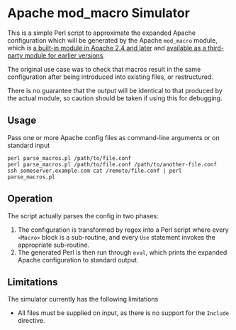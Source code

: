 # Apache mod_macro Simulator

This is a simple Perl script to approximate the expanded Apache configuration which will be generated by the Apache `mod_macro` module, which is [a built-in module in Apache 2.4 and later](http://httpd.apache.org/docs/current/mod/mod_macro.html) and [available as a third-party module for earlier versions](http://www.cri.ensmp.fr/~coelho/mod_macro/).

The original use case was to check that macros result in the same configuration after being introduced into existing files, or restructured. 

There is no guarantee that the output will be identical to that produced by the actual module, so caution should be taken if using this for debugging.

## Usage

Pass one or more Apache config files as command-line arguments or on standard input

```shell
perl parse_macros.pl /path/to/file.conf
perl parse_macros.pl /path/to/file.conf /path/to/another-file.conf
ssh someserver.example.com cat /remote/file.conf | perl parse_macros.pl
```

## Operation

The script actually parses the config in two phases:

1. The configuration is transformed by regex into a Perl script where every `<Macro>` block is a sub-routine, and every `Use` statement invokes the appropriate sub-routine.
2. The generated Perl is then run through `eval`, which prints the expanded Apache configuration to standard output.

## Limitations

The simulator currently has the following limitations

* All files must be supplied on input, as there is no support for the `Include` directive.